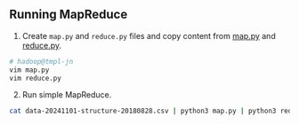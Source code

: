 ## Running MapReduce

1. Create `map.py` and `reduce.py` files and copy content from [map.py](./map.py) and [reduce.py](./reduce.py).
```bash
# hadoop@tmpl-jn
vim map.py  
vim reduce.py
```
2. Run simple MapReduce.
```bash
cat data-20241101-structure-20180828.csv | python3 map.py | python3 reduce.py 
```